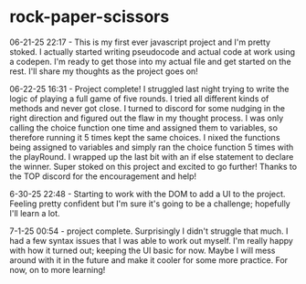 # rock-paper-scissors

06-21-25 22:17 - This is my first ever javascript project and I'm pretty stoked. I actually started writing pseudocode and actual code at work using a codepen. I'm ready to get those into my actual file and get started on the rest. I'll share my thoughts as the project goes on!

06-22-25 16:31 - Project complete! I struggled last night trying to write the logic of playing a full game of five rounds. I tried all different kinds of methods and never got close. I turned to discord for some nudging in the right direction and figured out the flaw in my thought process. I was only calling the choice function one time and assigned them to variables, so therefore running it 5 times kept the same choices. I nixed the functions being assigned to variables and simply ran the choice function 5 times with the playRound. I wrapped up the last bit with an if else statement to declare the winner. Super stoked on this project and excited to go further! Thanks to the TOP discord for the encouragement and help!

6-30-25 22:48 - Starting to work with the DOM to add a UI to the project. Feeling pretty confident but I'm sure it's going to be a challenge; hopefully I'll learn a lot.

7-1-25 00:54 - project complete. Surprisingly I didn't struggle that much. I had a few syntax issues that I was able to work out myself. I'm really happy with how it turned out; keeping the UI basic for now. Maybe I will mess around with it in the future and make it cooler for some more practice. For now, on to more learning!
